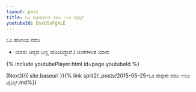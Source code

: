 ```yaml
---
layout: post
title: ಓಂ ವೃಷಪರ್ವಣಿ ನಮಃ ೧೦೮ ಟೈಮ್ಸ್
youtubeId: DsxQSsFgkLE
---
```

 
 
 ಓಂ ಹರಿಣಯ ನಮಃ  
 
 -  ಯಾರು ಚಿನ್ನದ ಬಣ್ಣ ಹೊಂದಿದ್ದಾರೆ / ಜಿಂಕೆಗಳಂತೆ ಯಾರು 
 
  
 
  
 
 
 
 
 
 


{% include youtubePlayer.html id=page.youtubeId %}
 
[Next]({{ site.baseurl }}{% link  split2/_posts/2015-05-25-ಓಂ ವೇಧಸೇ ನಮಃ ೧೦೮ ಟೈಮ್ಸ್.md%})
 
